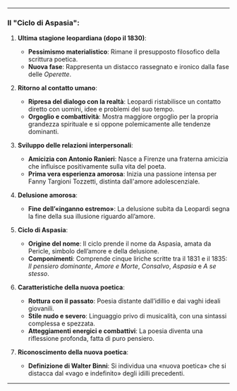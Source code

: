 

---

### Il "Ciclo di Aspasia": 

1. **Ultima stagione leopardiana (dopo il 1830)**:
   - **Pessimismo materialistico**: Rimane il presupposto filosofico della scrittura poetica.
   - **Nuova fase**: Rappresenta un distacco rassegnato e ironico dalla fase delle *Operette*.

2. **Ritorno al contatto umano**:
   - **Ripresa del dialogo con la realtà**: Leopardi ristabilisce un contatto diretto con uomini, idee e problemi del suo tempo.
   - **Orgoglio e combattività**: Mostra maggiore orgoglio per la propria grandezza spirituale e si oppone polemicamente alle tendenze dominanti.

3. **Sviluppo delle relazioni interpersonali**:
   - **Amicizia con Antonio Ranieri**: Nasce a Firenze una fraterna amicizia che influisce positivamente sulla vita del poeta.
   - **Prima vera esperienza amorosa**: Inizia una passione intensa per Fanny Targioni Tozzetti, distinta dall'amore adolescenziale.

4. **Delusione amorosa**:
   - **Fine dell’«inganno estremo»**: La delusione subita da Leopardi segna la fine della sua illusione riguardo all’amore.

5. **Ciclo di Aspasia**:
   - **Origine del nome**: Il ciclo prende il nome da Aspasia, amata da Pericle, simbolo dell’amore e della delusione.
   - **Componimenti**: Comprende cinque liriche scritte tra il 1831 e il 1835: *Il pensiero dominante*, *Amore e Morte*, *Consalvo*, *Aspasia* e *A se stesso*.

6. **Caratteristiche della nuova poetica**:
   - **Rottura con il passato**: Poesia distante dall’idillio e dai vaghi ideali giovanili.
   - **Stile nudo e severo**: Linguaggio privo di musicalità, con una sintassi complessa e spezzata.
   - **Atteggiamenti energici e combattivi**: La poesia diventa una riflessione profonda, fatta di puro pensiero.

7. **Riconoscimento della nuova poetica**:
   - **Definizione di Walter Binni**: Si individua una «nuova poetica» che si distacca dal «vago e indefinito» degli idilli precedenti.

---
